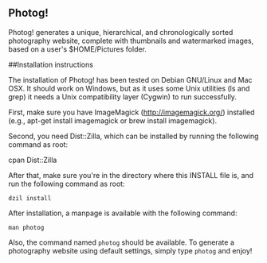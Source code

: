 ## Photog!

Photog! generates a unique, hierarchical, and chronologically sorted
photography website, complete with thumbnails and watermarked images,
based on a user's $HOME/Pictures folder.

##Installation instructions

The installation of Photog! has been tested on Debian GNU/Linux and
Mac OSX. It should work on Windows, but as it uses some Unix utilities
(ls and grep) it needs a Unix compatibility layer (Cygwin) to run
successfully.

First, make sure you have ImageMagick (http://imagemagick.org/)
installed (e.g., apt-get install imagemagick or brew install
imagemagick).

Second, you need Dist::Zilla, which can be installed by running
the following command as root:

   cpan Dist::Zilla

After that, make sure you're in the directory where this INSTALL file
is, and run the following command as root:

    dzil install

After installation, a manpage is available with the following command:

    man photog

Also, the command named `photog` should be available. To generate a
photography website using default settings, simply type `photog` and
enjoy!
